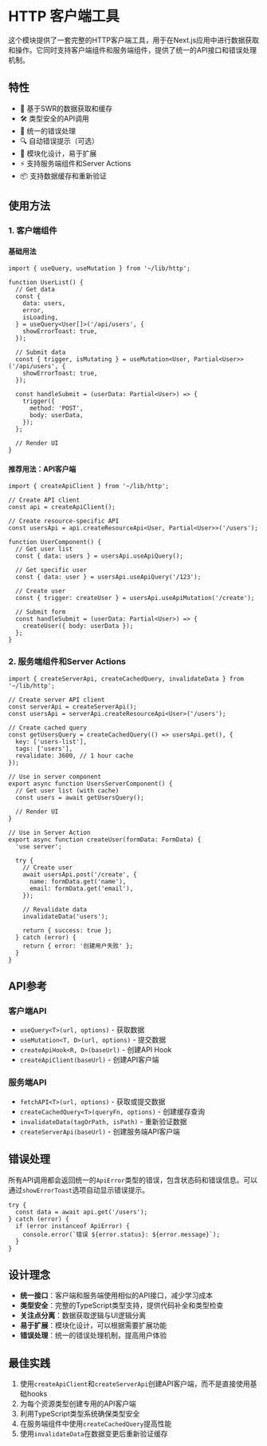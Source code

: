 # HTTP 客户端工具

这个模块提供了一套完整的HTTP客户端工具，用于在Next.js应用中进行数据获取和操作。它同时支持客户端组件和服务端组件，提供了统一的API接口和错误处理机制。

## 特性

- 🔄 基于SWR的数据获取和缓存
- 🛠 类型安全的API调用
- 🚨 统一的错误处理
- 🔍 自动错误提示（可选）
- 🧩 模块化设计，易于扩展
- ⚡️ 支持服务端组件和Server Actions
- 📦 支持数据缓存和重新验证

## 使用方法

### 1. 客户端组件

#### 基础用法

```tsx
import { useQuery, useMutation } from '~/lib/http';

function UserList() {
  // Get data
  const {
    data: users,
    error,
    isLoading,
  } = useQuery<User[]>('/api/users', {
    showErrorToast: true,
  });

  // Submit data
  const { trigger, isMutating } = useMutation<User, Partial<User>>('/api/users', {
    showErrorToast: true,
  });

  const handleSubmit = (userData: Partial<User>) => {
    trigger({
      method: 'POST',
      body: userData,
    });
  };

  // Render UI
}
```

#### 推荐用法：API客户端

```tsx
import { createApiClient } from '~/lib/http';

// Create API client
const api = createApiClient();

// Create resource-specific API
const usersApi = api.createResourceApi<User, Partial<User>>('/users');

function UserComponent() {
  // Get user list
  const { data: users } = usersApi.useApiQuery();

  // Get specific user
  const { data: user } = usersApi.useApiQuery('/123');

  // Create user
  const { trigger: createUser } = usersApi.useApiMutation('/create');

  // Submit form
  const handleSubmit = (userData: Partial<User>) => {
    createUser({ body: userData });
  };
}
```

### 2. 服务端组件和Server Actions

```tsx
import { createServerApi, createCachedQuery, invalidateData } from '~/lib/http';

// Create server API client
const serverApi = createServerApi();
const usersApi = serverApi.createResourceApi<User>('/users');

// Create cached query
const getUsersQuery = createCachedQuery(() => usersApi.get(), {
  key: ['users-list'],
  tags: ['users'],
  revalidate: 3600, // 1 hour cache
});

// Use in server component
export async function UsersServerComponent() {
  // Get user list (with cache)
  const users = await getUsersQuery();

  // Render UI
}

// Use in Server Action
export async function createUser(formData: FormData) {
  'use server';

  try {
    // Create user
    await usersApi.post('/create', {
      name: formData.get('name'),
      email: formData.get('email'),
    });

    // Revalidate data
    invalidateData('users');

    return { success: true };
  } catch (error) {
    return { error: '创建用户失败' };
  }
}
```

## API参考

### 客户端API

- `useQuery<T>(url, options)` - 获取数据
- `useMutation<T, D>(url, options)` - 提交数据
- `createApiHook<R, D>(baseUrl)` - 创建API Hook
- `createApiClient(baseUrl)` - 创建API客户端

### 服务端API

- `fetchAPI<T>(url, options)` - 获取或提交数据
- `createCachedQuery<T>(queryFn, options)` - 创建缓存查询
- `invalidateData(tagOrPath, isPath)` - 重新验证数据
- `createServerApi(baseUrl)` - 创建服务端API客户端

## 错误处理

所有API调用都会返回统一的`ApiError`类型的错误，包含状态码和错误信息。可以通过`showErrorToast`选项自动显示错误提示。

```tsx
try {
  const data = await api.get('/users');
} catch (error) {
  if (error instanceof ApiError) {
    console.error(`错误 ${error.status}: ${error.message}`);
  }
}
```

## 设计理念

- **统一接口**：客户端和服务端使用相似的API接口，减少学习成本
- **类型安全**：完整的TypeScript类型支持，提供代码补全和类型检查
- **关注点分离**：数据获取逻辑与UI逻辑分离
- **易于扩展**：模块化设计，可以根据需要扩展功能
- **错误处理**：统一的错误处理机制，提高用户体验

## 最佳实践

1. 使用`createApiClient`和`createServerApi`创建API客户端，而不是直接使用基础hooks
2. 为每个资源类型创建专用的API客户端
3. 利用TypeScript类型系统确保类型安全
4. 在服务端组件中使用`createCachedQuery`提高性能
5. 使用`invalidateData`在数据变更后重新验证缓存
